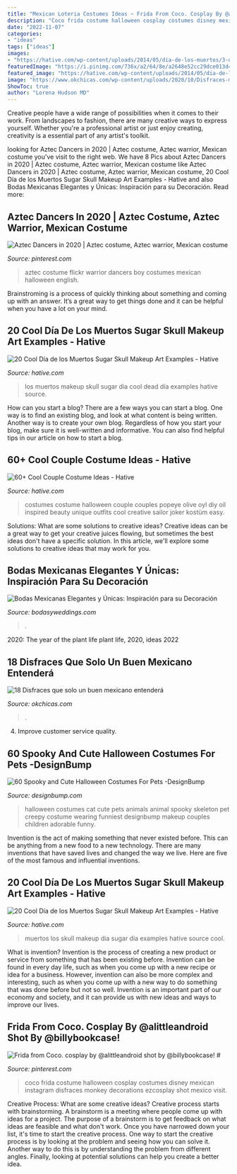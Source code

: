 ```yaml
---
title: "Mexican Loteria Costumes Ideas ~ Frida From Coco. Cosplay By @alittleandroid Shot By @billybookcase! #"
description: "Coco frida costume halloween cosplay costumes disney mexican instagram disfraces monkey decorations ezcosplay shot mexico visit"
date: "2022-11-07"
categories:
- "ideas"
tags: ["ideas"]
images:
- "https://hative.com/wp-content/uploads/2014/05/dia-de-los-muertos/3-dia-de-los-muertos-make-up.jpg"
featuredImage: "https://i.pinimg.com/736x/a2/64/8e/a2648e52cc29dce013d422b0b14b4276--foto-kids-costume-for-kids.jpg"
featured_image: "https://hative.com/wp-content/uploads/2014/05/dia-de-los-muertos/11-day-of-the-dead-make-up.jpg"
image: "https://www.okchicas.com/wp-content/uploads/2020/10/Disfraces-mexicanos-de-Halloween-4-525x700.jpg"
ShowToc: true
author: "Lorena Hudson MD"
---
```



Creative people have a wide range of possibilities when it comes to their work. From landscapes to fashion, there are many creative ways to express yourself. Whether you're a professional artist or just enjoy creating, creativity is a essential part of any artist's toolkit.

	

		
looking for Aztec Dancers in 2020 | Aztec costume, Aztec warrior, Mexican costume you've visit to the right web. We have 8 Pics about Aztec Dancers in 2020 | Aztec costume, Aztec warrior, Mexican costume like Aztec Dancers in 2020 | Aztec costume, Aztec warrior, Mexican costume, 20 Cool Día de los Muertos Sugar Skull Makeup Art Examples - Hative and also Bodas Mexicanas Elegantes y Únicas: Inspiración para su Decoración. Read more:
		
    
## Aztec Dancers In 2020 | Aztec Costume, Aztec Warrior, Mexican Costume

<img loading=lazy src="https://i.pinimg.com/736x/a2/64/8e/a2648e52cc29dce013d422b0b14b4276--foto-kids-costume-for-kids.jpg" onerror="this.onerror=null;this.src='https://tse2.mm.bing.net/th?id=OIP.mwDeX4PeUNPRopOD46UYCQHaLG&amp;pid=15.1';" alt="Aztec Dancers in 2020 | Aztec costume, Aztec warrior, Mexican costume">

_Source: pinterest.com_

>aztec costume flickr warrior dancers boy costumes mexican halloween english. 

	

Brainstroming is a process of quickly thinking about something and coming up with an answer. It’s a great way to get things done and it can be helpful when you have a lot on your mind.

    
## 20 Cool Día De Los Muertos Sugar Skull Makeup Art Examples - Hative

<img loading=lazy src="https://hative.com/wp-content/uploads/2014/05/dia-de-los-muertos/11-day-of-the-dead-make-up.jpg" onerror="this.onerror=null;this.src='https://tse3.mm.bing.net/th?id=OIP.RAcfF7n2-vRDyyR8OlxolQHaJ0&amp;pid=15.1';" alt="20 Cool Día de los Muertos Sugar Skull Makeup Art Examples - Hative">

_Source: hative.com_

>los muertos makeup skull sugar dia cool dead día examples hative source. 

	

How can you start a blog?
There are a few ways you can start a blog. One way is to find an existing blog, and look at what content is being written. Another way is to create your own blog. Regardless of how you start your blog, make sure it is well-written and informative. You can also find helpful tips in our article on how to start a blog.

    
## 60+ Cool Couple Costume Ideas - Hative

<img loading=lazy src="https://hative.com/wp-content/uploads/2016/10/couple-costumes/5-couple-costume-ideas-1.jpg" onerror="this.onerror=null;this.src='https://tse1.mm.bing.net/th?id=OIP.iVHX04m4gRcGo66mMVgkFgHaJ4&amp;pid=15.1';" alt="60+ Cool Couple Costume Ideas - Hative">

_Source: hative.com_

>costumes costume halloween couple couples popeye olive oyl diy oil inspired beauty unique outfits cool creative sailor joker kostüm easy. 

	

Solutions: What are some solutions to creative ideas?
Creative ideas can be a great way to get your creative juices flowing, but sometimes the best ideas don't have a specific solution. In this article, we'll explore some solutions to creative ideas that may work for you.

    
## Bodas Mexicanas Elegantes Y Únicas: Inspiración Para Su Decoración

<img loading=lazy src="https://bodasyweddings.com/wp-content/uploads/2016/11/Fiesta-en-el-jardin.jpg" onerror="this.onerror=null;this.src='https://tse1.mm.bing.net/th?id=OIP.IYV3bBMvdI0s_KvGwtL_QAHaLH&amp;pid=15.1';" alt="Bodas Mexicanas Elegantes y Únicas: Inspiración para su Decoración">

_Source: bodasyweddings.com_

>. 

	

2020: The year of the plant life
plant life, 2020, ideas 2022

    
## 18 Disfraces Que Solo Un Buen Mexicano Entenderá

<img loading=lazy src="https://www.okchicas.com/wp-content/uploads/2020/10/Disfraces-mexicanos-de-Halloween-4-525x700.jpg" onerror="this.onerror=null;this.src='https://tse4.mm.bing.net/th?id=OIP.HZ-HNjv3Ud79NiHPBvrBfAHaJ4&amp;pid=15.1';" alt="18 Disfraces que solo un buen mexicano entenderá">

_Source: okchicas.com_

>. 

	

4. Improve customer service quality.

    
## 60 Spooky And Cute Halloween Costumes For Pets -DesignBump

<img loading=lazy src="https://designbump.com/wp-content/uploads/2014/10/halloween-pet-costumes-006.jpg" onerror="this.onerror=null;this.src='https://tse2.mm.bing.net/th?id=OIP.bL4r_ud3EgmNtq-UlKbpAgHaF7&amp;pid=15.1';" alt="60 Spooky and Cute Halloween Costumes For Pets -DesignBump">

_Source: designbump.com_

>halloween costumes cat cute pets animals animal spooky skeleton pet creepy costume wearing funniest designbump makeup couples children adorable funny. 

	

Invention is the act of making something that never existed before. This can be anything from a new food to a new technology. There are many inventions that have saved lives and changed the way we live. Here are five of the most famous and influential inventions.

    
## 20 Cool Día De Los Muertos Sugar Skull Makeup Art Examples - Hative

<img loading=lazy src="https://hative.com/wp-content/uploads/2014/05/dia-de-los-muertos/3-dia-de-los-muertos-make-up.jpg" onerror="this.onerror=null;this.src='https://tse1.mm.bing.net/th?id=OIP.-kfyG4ibRBpApSkH-wQciQHaLG&amp;pid=15.1';" alt="20 Cool Día de los Muertos Sugar Skull Makeup Art Examples - Hative">

_Source: hative.com_

>muertos los skull makeup dia sugar día examples hative source cool. 

	

What is invention?
Invention is the process of creating a new product or service from something that has been existing before. Invention can be found in every day life, such as when you come up with a new recipe or idea for a business. However, invention can also be more complex and interesting, such as when you come up with a new way to do something that was done before but not so well. Invention is an important part of our economy and society, and it can provide us with new ideas and ways to improve our lives.

    
## Frida From Coco. Cosplay By @alittleandroid Shot By @billybookcase! #

<img loading=lazy src="https://i.pinimg.com/736x/a3/26/51/a32651af3f1d023ecae4e606fdbc6de8.jpg" onerror="this.onerror=null;this.src='https://tse4.mm.bing.net/th?id=OIP.2v08L40QNwcoxHDS4b2Z7gHaHa&amp;pid=15.1';" alt="Frida from Coco. cosplay by @alittleandroid shot by @billybookcase! #">

_Source: pinterest.com_

>coco frida costume halloween cosplay costumes disney mexican instagram disfraces monkey decorations ezcosplay shot mexico visit. 

	

Creative Process: What are some creative ideas?
Creative process starts with brainstorming. A brainstorm is a meeting where people come up with ideas for a project. The purpose of a brainstorm is to get feedback on what ideas are feasible and what don't work. Once you have narrowed down your list, it's time to start the creative process.
One way to start the creative process is by looking at the problem and seeing how you can solve it. Another way to do this is by understanding the problem from different angles. Finally, looking at potential solutions can help you create a better idea.

